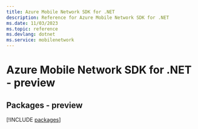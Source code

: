 ```yaml
---
title: Azure Mobile Network SDK for .NET
description: Reference for Azure Mobile Network SDK for .NET
ms.date: 11/03/2023
ms.topic: reference
ms.devlang: dotnet
ms.service: mobilenetwork
---
```

# Azure Mobile Network SDK for .NET - preview
## Packages - preview
[!INCLUDE [packages](mobile-network-index.md)]